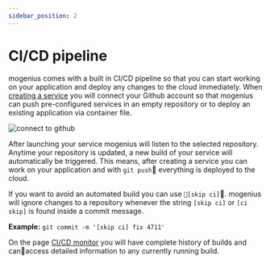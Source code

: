 ```yaml
---
sidebar_position: 2
---
```


# CI/CD pipeline

mogenius comes with a built in CI/CD pipeline so that you can start working on your application and deploy any changes to the cloud immediately.
When [creating a service](#) you will connect your Github account so that mogenius can push pre-configured services in an empty repository or to deploy an existing application via container file.

![connect to github](https://api.mogenius.com/file/id/88626d92-fa15-4d9e-8598-6a914daa633c)

After launching your service mogenius will listen to the selected repository. Anytime your repository is updated, a new build of your service will automatically be triggered.
This means, after creating a service you can work on your application and with `git push` everything is deployed to the cloud.

If you want to avoid an automated build you can use `[skip ci]`. mogenius will ignore changes to a repository whenever the string `[skip ci]` or `[ci skip]` is found inside a commit message.  

**Example:** `git commit -m '[skip ci] fix 4711'`

On the page [CI/CD monitor](#) you will have complete history of builds and canaccess detailed information to any currently running build.